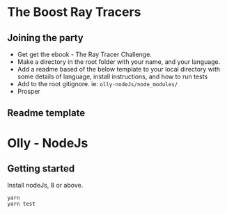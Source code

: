 # The Boost Ray Tracers

## Joining the party

- Get get the ebook - The Ray Tracer Challenge.
- Make a directory in the root folder with your name, and your language.
- Add a readme based of the below template to your local directory with some details of language, install instructions, and how to run tests
- Add to the root gitignore. ie: `olly-nodeJs/node_modules/`
- Prosper


## Readme template

# Olly - NodeJs

## Getting started

Install nodeJs, 8 or above.

```
yarn
yarn test
```



